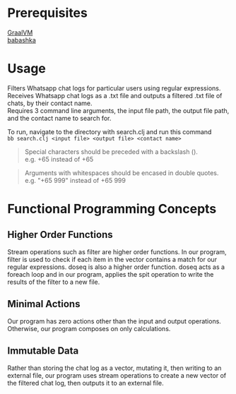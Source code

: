 # Prerequisites
[GraalVM](https://www.graalvm.org)  
[babashka](https://github.com/babashka/babashka/blob/master/doc/build.md)

# Usage
Filters Whatsapp chat logs for particular users using regular expressions.  
Receives Whatsapp chat logs as a .txt file and outputs a filtered .txt file of chats, by their contact name.  
Requires 3 command line arguments, the input file path, the output file path, and the contact name to search for.

To run, navigate to the directory with search.clj and run this command  
``bb search.clj <input file> <output file> <contact name>``

> Special characters should be preceded with a backslash (\).  
> e.g. \+65 instead of +65  

> Arguments with whitespaces should be encased in double quotes.  
> e.g. "+65 999" instead of +65 999

# Functional Programming Concepts

## Higher Order Functions
Stream operations such as filter are higher order functions. In our program, filter is used to check if each item in the vector contains a match for our regular expressions. 
doseq is also a higher order function. doseq acts as a foreach loop and in our program, applies the spit operation to write the results of the filter to a new file.

## Minimal Actions 
Our program has zero actions other than the input and output operations. Otherwise, our program composes on only calculations.

## Immutable Data
Rather than storing the chat log as a vector, mutating it, then writing to an external file, our program uses stream operations to create a new vector of the filtered chat log, then outputs it to an external file.
